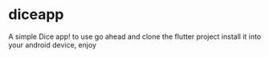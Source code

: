 # diceapp

A simple Dice app!
to use go ahead and clone the flutter project install it into your android device,
enjoy
